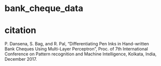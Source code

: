 # bank_cheque_data

# citation
P. Dansena, S. Bag, and R. Pal, “Differentiating Pen Inks in Hand-written Bank Cheques Using Multi-Layer Perceptron”, Proc. of 7th International Conference on Pattern recognition and Machine Intelligence, Kolkata, India, December 2017.
